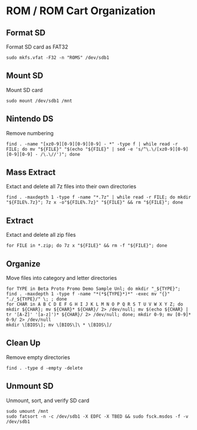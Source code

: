 # ROM / ROM Cart Organization

## Format SD
Format SD card as FAT32

    sudo mkfs.vfat -F32 -n "ROMS" /dev/sdb1

## Mount SD
Mount SD card

    sudo mount /dev/sdb1 /mnt

## Nintendo DS
Remove numbering

    find . -name "[xz0-9][0-9][0-9][0-9] - *" -type f | while read -r FILE; do mv "${FILE}" "$(echo "${FILE}" | sed -e 's/^\.\/[xz0-9][0-9][0-9][0-9] - /\.\//')"; done

## Mass Extract
Extact and delete all 7z files into their own directories

    find . -maxdepth 1 -type f -name "*.7z" | while read -r FILE; do mkdir "${FILE%.7z}"; 7z x -o"${FILE%.7z}" "${FILE}" && rm "${FILE}"; done

## Extract
Extact and delete all zip files

    for FILE in *.zip; do 7z x "${FILE}" && rm -f "${FILE}"; done

## Organize
Move files into category and letter directories

    for TYPE in Beta Proto Promo Demo Sample Unl; do mkdir "_${TYPE}"; find . -maxdepth 1 -type f -name "*(*${TYPE}*)*" -exec mv "{}" "./_${TYPE}/" \; ; done
    for CHAR in A B C D E F G H I J K L M N O P Q R S T U V W X Y Z; do mkdir ${CHAR}; mv ${CHAR}* ${CHAR}/ 2> /dev/null; mv $(echo ${CHAR} | tr '[A-Z]' '[a-z]')* ${CHAR}/ 2> /dev/null; done; mkdir 0-9; mv [0-9]* 0-9/ 2> /dev/null
    mkdir \[BIOS\]; mv \[BIOS\]\ * \[BIOS\]/

## Clean Up
Remove empty directories

    find . -type d -empty -delete

## Unmount SD
Unmount, sort, and verify SD card

    sudo umount /mnt
    sudo fatsort -n -c /dev/sdb1 -X EDFC -X TBED && sudo fsck.msdos -f -v /dev/sdb1
